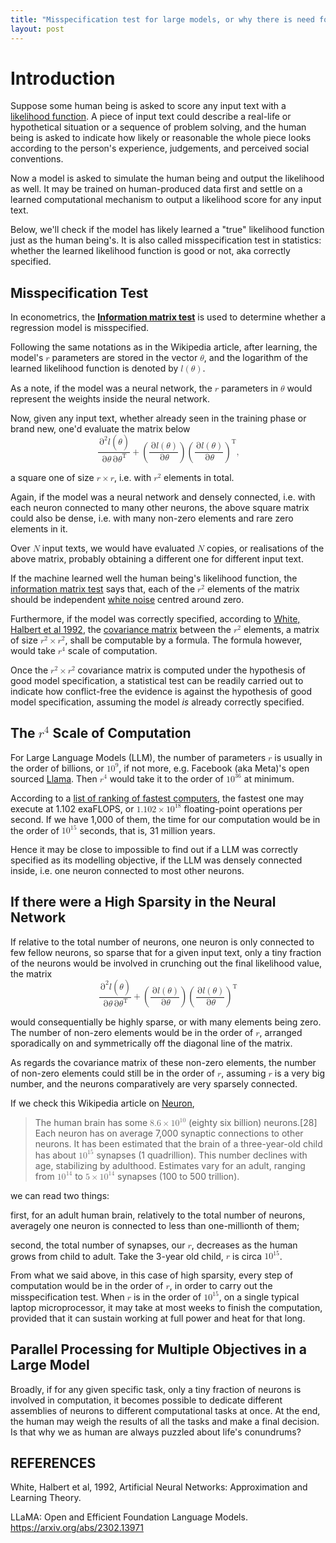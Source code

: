 ```yaml
---
title: "Misspecification test for large models, or why there is need for a high degree of sparsity for them to be statistically verified"
layout: post
---
```



# Introduction
Suppose some human being is asked to score any input text with a [likelihood function](https://en.wikipedia.org/wiki/Likelihood_function). A piece of input text could describe a real-life or hypothetical situation or a sequence of problem solving, and the human being is asked to indicate how likely or reasonable the whole piece looks according to the person's experience, judgements, and perceived social conventions.

Now a model is asked to simulate the human being and output the likelihood as well. It may be trained on human-produced data first and settle on a learned computational mechanism to output a likelihood score for any input text.

Below, we'll check if the model has likely learned a "true" likelihood function just as the human being's. It is also called misspecification test in statistics: whether the learned likelihood function is good or not, aka correctly specified.

## Misspecification Test
In econometrics, the **[Information matrix test](https://en.wikipedia.org/wiki/Information_matrix_test)** is used to determine whether a regression model is misspecified.

Following the same notations as in the Wikipedia article, after learning, the model's <math><mi>r</mi></math> parameters are stored in the vector <math><mi>&theta;</mi></math>, and the logarithm of the learned likelihood function is denoted by <math><mrow><mi>l</mi><mo>(</mo><mi>&theta;</mi><mo>)</mo></mrow></math>.

As a note, if the model was a neural network, the <math><mi>r</mi></math> parameters in <math><mi>&theta;</mi></math> would represent the weights inside the neural network.

Now, given any input text, whether already seen in the training phase or brand new, one'd evaluate the matrix below
<math display="block">
<mrow>
<mfrac>
  <mrow>
  <msup>
    <mo>&part;</mo>
    <mn>2</mn>
  </msup>
  <mi>l</mi>
  <mo>(</mo>
  <mi>&theta;</mi>
  <mo>)</mo>
  </mrow>
  <mrow>
    <mo>&part;</mo>
    <mi>&theta;</mi>
    <mo>&part;</mo>
    <msup>
      <mi>&theta;</mi>
      <mo>T</mo>
    </msup>
  </mrow>
</mfrac>
<mo>+</mo>
<mrow>
<mo>(</mo>
<mfrac>
  <mrow>
    <mo>&part;</mo>
    <mi>l</mi>
    <mo>(</mo>
    <mi>&theta;</mi>
    <mo>)</mo>
  </mrow>
  <mrow>
    <mo>&part;</mo>
    <mi>&theta;</mi>
  </mrow>
</mfrac>
<mo>)</mo>
</mrow>
<msup>
<mrow>
<mo>(</mo>
<mfrac>
  <mrow>
    <mo>&part;</mo>
    <mi>l</mi>
    <mo>(</mo>
    <mi>&theta;</mi>
    <mo>)</mo>
  </mrow>
  <mrow>
    <mo>&part;</mo>
    <mi>&theta;</mi>
  </mrow>
</mfrac>
<mo>)</mo>
</mrow>
<mo>T</mo>
</msup>
<mtext>,</mtext>
</mrow>
</math>


a square one of size <math><mrow><mi>r</mi><mo>&times;</mo><mi>r</mi></mrow></math>, i.e. with <math><msup><mi>r</mi><mn>2</mn></msup></math> elements in total.

Again, if the model was a neural network and densely connected, i.e. with each neuron connected to many other neurons, the above square matrix could also be dense, i.e. with many non-zero elements and rare zero elements in it.

Over <math><mi>N</mi></math> input texts, we would have evaluated <math><mi>N</mi></math> copies, or realisations of the above matrix, probably obtaining a different one for different input text.

If the machine learned well the human being's likelihood function, the [information matrix test](https://en.wikipedia.org/wiki/Information_matrix_test) says that, each of the <math><msup><mi>r</mi><mn>2</mn></msup></math> elements of the matrix should be independent [white noise](https://en.wikipedia.org/wiki/Normal_distribution) centred around zero.


Furthermore, if the model was correctly specified, according to [White, Halbert et al 1992](#ref-white92), the [covariance matrix](https://en.wikipedia.org/wiki/Covariance_matrix) between the <math><msup><mi>r</mi><mn>2</mn></msup></math> elements, a matrix of size <math><mrow><msup><mi>r</mi><mn>2</mn></msup><mo>&times;</mo><msup><mi>r</mi><mn>2</mn></msup></mrow></math>, shall be computable by a formula. The formula however, would take <math><msup><mi>r</mi><mn>4</mn></msup></math> scale of computation.

Once the <math><mrow><msup><mi>r</mi><mn>2</mn></msup><mo>&times;</mo><msup><mi>r</mi><mn>2</mn></msup></mrow></math> covariance matrix is computed under the hypothesis of good model specification, a statistical test can be readily carried out to indicate how conflict-free the evidence is against the hypothesis of good model specification, assuming the model *is* already correctly specified.

## The <math><msup><mi>r</mi><mn>4</mn></msup></math> Scale of Computation
For Large Language Models (LLM), the number of parameters <math><mi>r</mi></math> is usually in the order of billions, or <math><msup><mn>10</mn><mn>9</mn></msup></math>, if not more, e.g. Facebook (aka Meta)'s open sourced [Llama](#ref-llama). Then <math><msup><mi>r</mi><mn>4</mn></msup></math> would take it to the order of <math><msup><mn>10</mn><mn>36</mn></msup></math> at minimum.

According to a [list of ranking of fastest computers](https://en.wikipedia.org/wiki/List_of_fastest_computers), the fastest one may execute at 1.102 exaFLOPS, or <math><mn>1.102</mn><mo>&times;</mo><msup><mn>10</mn><mn>18</mn></msup></math> floating-point operations per second. If we have 1,000 of them, the time for our computation would be in the order of <math><msup><mn>10</mn><mn>15</mn></msup></math> seconds, that is, 31 million years.

Hence it may be close to impossible to find out if a LLM was correctly specified as its modelling objective, if the LLM was densely connected inside, i.e. one neuron connected to most other neurons.

## If there were a High Sparsity in the Neural Network
If relative to the total number of neurons, one neuron is only connected to few fellow neurons, so sparse that for a given input text, only a tiny fraction of the neurons would be involved in crunching out the final likelihood value, the matrix
<math display="block">
<mrow>
<mfrac>
  <mrow>
  <msup>
    <mo>&part;</mo>
    <mn>2</mn>
  </msup>
  <mi>l</mi>
  <mo>(</mo>
  <mi>&theta;</mi>
  <mo>)</mo>
  </mrow>
  <mrow>
    <mo>&part;</mo>
    <mi>&theta;</mi>
    <mo>&part;</mo>
    <msup>
      <mi>&theta;</mi>
      <mo>T</mo>
    </msup>
  </mrow>
</mfrac>
<mo>+</mo>
<mrow>
<mo>(</mo>
<mfrac>
  <mrow>
    <mo>&part;</mo>
    <mi>l</mi>
    <mo>(</mo>
    <mi>&theta;</mi>
    <mo>)</mo>
  </mrow>
  <mrow>
    <mo>&part;</mo>
    <mi>&theta;</mi>
  </mrow>
</mfrac>
<mo>)</mo>
</mrow>
<msup>
<mrow>
<mo>(</mo>
<mfrac>
  <mrow>
    <mo>&part;</mo>
    <mi>l</mi>
    <mo>(</mo>
    <mi>&theta;</mi>
    <mo>)</mo>
  </mrow>
  <mrow>
    <mo>&part;</mo>
    <mi>&theta;</mi>
  </mrow>
</mfrac>
<mo>)</mo>
</mrow>
<mo>T</mo>
</msup>
</mrow>
</math>

would consequentially be highly sparse, or with many elements being zero. The number of non-zero elements would be in the order of <math><mi>r</mi></math>, arranged sporadically on and symmetrically off the diagonal line of the matrix.

As regards the covariance matrix of these non-zero elements, the number of non-zero elements could still be in the order of <math><mi>r</mi></math>, assuming <math><mi>r</mi></math> is a very big number, and the neurons comparatively are very sparsely connected.

If we check this Wikipedia article on [Neuron](https://en.wikipedia.org/wiki/Neuron),

> The human brain has some <math><mrow><mn>8.6</mn><mo>&times;</mo><msup><mn>10</mn><mn>10</mn></msup></mrow></math> (eighty six billion) neurons.[28] Each neuron has on average 7,000 synaptic connections to other neurons. It has been estimated that the brain of a three-year-old child has about <math><msup><mn>10</mn><mn>15</mn></msup></math> synapses (1 quadrillion). This number declines with age, stabilizing by adulthood. Estimates vary for an adult, ranging from <math><msup><mn>10</mn><mn>14</mn></msup></math> to <math><mrow><mn>5</mn><mo>&times;</mo><msup><mn>10</mn><mn>14</mn></msup></mrow></math> synapses (100 to 500 trillion).

we can read two things:

first, for an adult human brain, relatively to the total number of neurons, averagely one neuron is connected to less than one-millionth of them;

second, the total number of synapses, our <math><mi>r</mi></math>, decreases as the human grows from child to adult. Take the 3-year old child, <math><mi>r</mi></math> is circa <math><msup><mn>10</mn><mn>15</mn></msup></math>.

From what we said above, in this case of high sparsity, every step of computation would be in the order of <math><mi>r</mi></math>, in order to carry out the misspecification test. When <math><mi>r</mi></math> is in the order of <math><msup><mn>10</mn><mn>15</mn></msup></math>, on a single typical laptop microprocessor, it may take at most weeks to finish the computation, provided that it can sustain working at full power and heat for that long.

## Parallel Processing for Multiple Objectives in a Large Model
Broadly, if for any given specific task, only a tiny fraction of neurons is involved in computation, it becomes possible to dedicate different assemblies of neurons to different computational tasks at once. At the end, the human may weigh the results of all the tasks and make a final decision. Is that why we as human are always puzzled about life's conundrums?

## REFERENCES
<a name="ref-white92">White, Halbert et al, 1992, Artificial Neural Networks: Approximation and Learning Theory.</a>

<a name="ref-llama">LLaMA: Open and Efficient Foundation Language Models. https://arxiv.org/abs/2302.13971</a>
